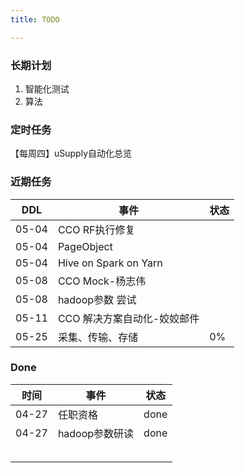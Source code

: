 ```yaml
---
title: TODO

---
```

### 长期计划
1. 智能化测试
2. 算法
### 定时任务
【每周四】uSupply自动化总览


### 近期任务
| DDL | 事件 | 状态 |
|--|--|--|
| 05-04 | CCO RF执行修复 |  |
| 05-04 | PageObject |  |
| 05-04 | Hive on Spark on Yarn |  |
| 05-08 | CCO Mock-杨志伟 |  |
| 05-08 | hadoop参数 尝试 |  |
| 05-11 | CCO 解决方案自动化-姣姣邮件 |  |
| 05-25 | 采集、传输、存储 | 0%



### Done
| 时间 | 事件 | 状态 |
|--|--|--|
| 04-27 | 任职资格 | done |
| 04-27 | hadoop参数研读 | done |
|  |  |
|  |  |
|  |  |
|  |  |
|  |  |
